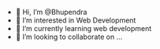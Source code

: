 - 👋 Hi, I’m  @Bhupendra
- 👀 I’m interested in Web Development
- 🌱 I’m currently learning web development
- 💞️ I’m looking to collaborate on ...

<!---
Bhupendra2912/Bhupendra2912 is a ✨ special ✨ repository because its `README.md` (this file) appears on your GitHub profile.
You can click the Preview link to take a look at your changes.
--->
